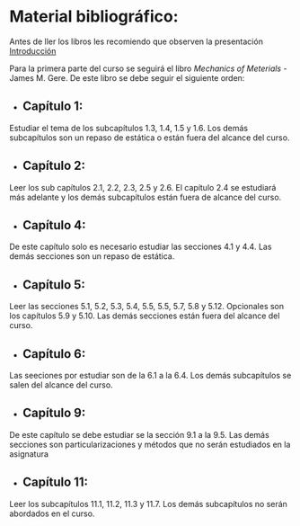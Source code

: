 ﻿# Material bibliográfico:

Antes de ller los libros les recomiendo que observen la presentación [Introducción](Docs/introducción.pdf)

Para la primera parte del curso se seguirá el libro *Mechanics of Meterials* - James M. Gere. De este 
libro se debe seguir el siguiente orden:

- ## **Capítulo 1:**

 Estudiar el tema de los subcapítulos 1.3, 1.4, 1.5 y 1.6. Los demás subcapítulos son un repaso de estática 
 o están fuera del alcance del curso.



- ## **Capítulo 2:**

Leer los sub capítulos 2.1, 2.2, 2.3, 2.5 y 2.6. El capítulo 2.4 se estudiará más adelante y los demás 
subcapítulos están fuera de alcance del curso.



- ## Capítulo 4:

De este capítulo solo es necesario estudiar las secciones 4.1 y 4.4. Las demás secciones son un repaso de
estática.



- ## **Capítulo 5:**

Leer las secciones 5.1, 5.2, 5.3, 5.4, 5.5, 5.5, 5.7, 5.8 y 5.12. Opcionales son los capítulos 5.9 y 5.10.
Las demás secciones están fuera del alcance del curso.



- ## **Capítulo 6:**

Las seeciones por estudiar son de la 6.1 a la 6.4. Los demás subcapítulos se salen del alcance del curso.



- ## **Capítulo 9:**

De este capítulo se debe estudiar se la sección 9.1 a la 9.5. Las demás secciones son particularizaciones
y métodos que no serán estudiados en la asignatura



- ## **Capítulo 11:**

Leer los subcapítulos 11.1, 11.2, 11.3 y 11.7. Los demás subcapítulos no serán abordados en el curso.